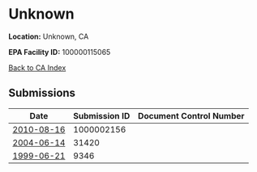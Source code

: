 # Unknown

**Location:** Unknown, CA

**EPA Facility ID:** 100000115065

[Back to CA Index](../../index.md)

## Submissions

| Date | Submission ID | Document Control Number |
|------|--------------|-------------------------|
| [2010-08-16](submissions/1000002156.md) | 1000002156 |  |
| [2004-06-14](submissions/31420.md) | 31420 |  |
| [1999-06-21](submissions/9346.md) | 9346 |  |
